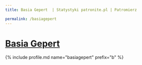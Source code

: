 ```yaml
---
title: Basia Gepert  | Statystyki patronite.pl | Patromierz

permalink: /basiagepert
---
```


# [Basia Gepert ](https://patronite.pl/basiagepert)

{% include profile.md name="basiagepert" prefix="b" %}
